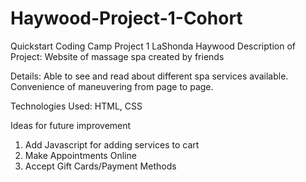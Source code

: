 # Haywood-Project-1-Cohort
Quickstart Coding Camp Project 1
LaShonda Haywood
Description of Project:
Website of massage spa created by friends

Details: Able to see and read about different spa services available. Convenience of maneuvering from page to page.

Technologies Used: HTML, CSS

Ideas for future improvement
1. Add Javascript for adding services to cart
2. Make Appointments Online
3. Accept Gift Cards/Payment Methods
